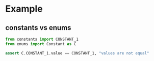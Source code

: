 # Example

## constants vs enums

```py
from constants import CONSTANT_1
from enums import Constant as C

assert C.CONSTANT_1.value == CONSTANT_1, "values are not equal"
```
